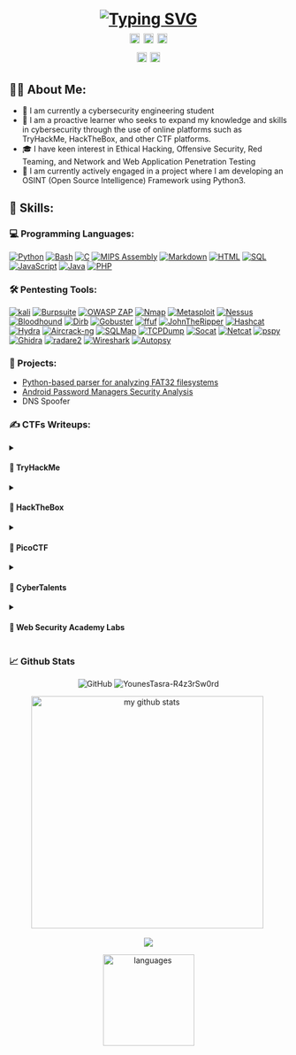 <h1 align="center">
  <br>
    <a href="https://git.io/typing-svg"><img src="https://readme-typing-svg.demolab.com?font=Fira+Code&weight=500&size=22&duration=4000&pause=1000&color=791610&center=true&vCenter=true&multiline=true&width=720&height=100&lines=Younes+Tasra+-+R4z3rSw0rd;Cybersecurity+Enthusiast+on+an+infinite+learning+loop." alt="Typing SVG" /></a><br/>
  <a href="https://www.linkedin.com/in/younes-tasra-95a1a4234/"><img src="https://img.shields.io/badge/Linkedin-%40YounesTasra-9cf.svg" alt="younes-tasra-95a1a4234" height="18"></a>
  <a href="https://younestasra-r4z3rsw0rd.github.io/"><img src="https://img.shields.io/badge/Portfolio-%40YounesTasra-brown.svg" alt="YounesTasra" height="18"></a>
  <a href="https://twitter.com/YounesTasra"><img src="https://img.shields.io/badge/Twitter-%40YounesTasra-blue.svg" alt="@YounesTasra" height="18"></a>
  <br/>
  <a href="https://tryhackme.com/p/R4z3rSw0rd"><img src="https://img.shields.io/badge/TryHackMe-%40R4z3rSw0rd-critical.svg" alt="R4z3rSw0rd" height="18"></a>
  <a href="https://app.hackthebox.com/users/970515"><img src="https://img.shields.io/badge/HackTheBox-%40R4z3rSw0rd-success.svg" alt="R4z3rSw0rd" height="18"></a>
</h1>

## 👩‍💻 About Me:
- 🏫 I am currently a cybersecurity engineering student 
- 🚩 I am a proactive learner who seeks to expand my knowledge and skills in cybersecurity through the use of online platforms such as TryHackMe, HackTheBox, and other CTF platforms.
- 🎓 I have keen interest in Ethical Hacking, Offensive Security, Red Teaming, and Network and Web Application Penetration Testing
- 🔭 I am currently actively engaged in a project where I am developing an OSINT (Open Source Intelligence) Framework using Python3.

## 🧠 Skills:
### 💻 Programming Languages:
<p>
  <a href="https://github.com/YounesTasra-R4z3rSw0rd#"><img alt="Python" src="https://img.shields.io/badge/Python-14354C.svg?logo=python&logoColor=white"></a>
  <a href="https://github.com/YounesTasra-R4z3rSw0rd#"><img alt="Bash" src="https://img.shields.io/badge/Bash-121011.svg?logo=gnu-bash&logoColor=white"></a>
  <a href="https://github.com/YounesTasra-R4z3rSw0rd#"><img alt="C" src="https://custom-icon-badges.demolab.com/badge/C-03599C.svg?logo=c-in-hexagon&logoColor=white"></a>
  <a href="https://github.com/YounesTasra-R4z3rSw0rd#"><img alt="MIPS Assembly" src="https://custom-icon-badges.demolab.com/badge/Assembly-525252.svg?logo=asm-hex&logoColor=white"></a>
  <a href="https://github.com/YounesTasra-R4z3rSw0rd#"><img alt="Markdown" src="https://img.shields.io/badge/Markdown-000000.svg?logo=markdown&logoColor=white"></a>
  <a href="https://github.com/YounesTasra-R4z3rSw0rd#"><img alt="HTML" src="https://img.shields.io/badge/HTML-E34F26.svg?logo=html5&logoColor=white"></a>
  <a href="https://github.com/YounesTasra-R4z3rSw0rd#"><img alt="SQL" src="https://custom-icon-badges.demolab.com/badge/SQL-025E8C.svg?logo=database&logoColor=white"></a>
  <a href="https://github.com/YounesTasra-R4z3rSw0rd#"><img alt="JavaScript" src="https://img.shields.io/badge/JavaScript-F7DF1E.svg?logo=javascript&logoColor=black"></a>
  <a href="https://github.com/YounesTasra-R4z3rSw0rd#"><img alt="Java" src="https://custom-icon-badges.demolab.com/badge/Java-007396.svg?logo=java&logoColor=white"></a>
   <a href="https://github.com/YounesTasra-R4z3rSw0rd#"><img alt="PHP" src="https://img.shields.io/badge/PHP-777BB4.svg?logo=php&logoColor=white"></a>
</p>

### 🛠️ Pentesting Tools:
<p>
  <a href="https://www.kali.org/"><img alt="kali" src="https://img.shields.io/badge/Kali-268BEE?logo=kalilinux&logoColor=white"></a>
  <a href="https://portswigger.net/burp/communitydownload"><img alt="Burpsuite" src="https://img.shields.io/badge/Burpsuite-FF5722?logo=blogger&logoColor=white"></a>
  <a href="https://www.zaproxy.org/"><img alt="OWASP ZAP" src="https://img.shields.io/badge/OWASP ZAP-%230C55A5.svg?logo=OWASPZAP&logoColor=%white"></a>
  <a href="https://nmap.org/"><img alt="Nmap" src="https://img.shields.io/badge/Nmap-%235835CC.svg?logo=Qiskit&logoColor=white"></a>
  <a href="https://www.metasploit.com/"><img alt="Metasploit" src="https://img.shields.io/badge/Metasploit-143055?logo=metasploit&logoColor=white"></a>
  <a href="https://www.tenable.com/products/nessus"><img alt="Nessus" src="https://img.shields.io/badge/Nessus-black?logo=next.js&logoColor=white"></a>
  <a href="https://github.com/BloodHoundAD"><img alt="Bloodhound" src="https://img.shields.io/badge/BloodHound-%238F0000.svg?logo=node-red&logoColor=white"></a>
  <a href="https://www.kali.org/tools/dirb/"><img alt="Dirb" src="https://img.shields.io/badge/Dirb-%23181717.svg?logo=Dirb&logoColor=white"></a>
  <a href="https://github.com/OJ/gobuster"><img alt="Gobuster" src="https://img.shields.io/badge/Gobuster-FCC624?logoColor=black"></a>
  <a href="https://github.com/ffuf/ffuf"><img alt="ffuf" src="https://img.shields.io/badge/ffuf-294172?logo=fedora&logoColor=white"></a>
  <a href="https://www.openwall.com/john/"><img alt="JohnTheRipper" src="https://img.shields.io/badge/JohnTheRipper-EE0000?logo=redhat&logoColor=white"></a>
  <a href="https://hashcat.net/hashcat/"><img alt="Hashcat" src="https://img.shields.io/badge/Hashcat-%23000000.svg?&logoColor=white"></a>
  <a href="https://www.kali.org/tools/hydra/"><img alt="Hydra" src="https://img.shields.io/badge/Hydra-F3F1EA?&logoColor=372213"></a>
  <a href="https://www.aircrack-ng.org/"><img alt="Aircrack-ng" src="https://img.shields.io/badge/Aircrack-ng-34495E?logoColor=5D9425"></a>
  <a href="https://sqlmap.org/"><img alt="SQLMap" src="https://img.shields.io/badge/SQLMap-%2307405e.svg?logo=sqlite&logoColor=white"></a>
  <a href="https://www.tcpdump.org/"><img alt="TCPDump" src="https://img.shields.io/badge/TCPdump-%2396060C.svg?logoColor=white"></a>
  <a href="https://www.kali.org/tools/socat/"><img alt="Socat" src="https://img.shields.io/badge/Socat-%235835CC.svg?logoColor=white"></a>
  <a href="https://nmap.org/ncat/"><img alt="Netcat" src="https://img.shields.io/badge/Netcat-%231428A0.svg?logoColor=white"></a>
  <a href="https://github.com/DominicBreuker/pspy"><img alt="pspy" src="https://img.shields.io/badge/pspy-a50034.svg?logoColor=white"></a>
  <a href="https://ghidra-sre.org/"><img alt="Ghidra" src="https://img.shields.io/badge/Ghidra-%23F05033.svg?logoColor=white"></a>
  <a href="https://rada.re/n/radare2.html"><img alt="radare2" src="https://img.shields.io/badge/Radare2-%23000000.svg?logo=Prezi&logoColor=white"></a>
  <a href="https://www.wireshark.org/"><img alt="Wireshark" src="https://img.shields.io/badge/Wireshark-%23000B25.svg?logo=sonarqube&logoColor=00A4DC"></a>
  <a href="https://www.autopsy.com/"><img alt="Autopsy" src="https://img.shields.io/badge/Autopsy-59666C?logoColor=white"></a>
</p>

### 📂 Projects:
* [Python-based parser for analyzing FAT32 filesystems](https://github.com/YounesTasra-R4z3rSw0rd/FAT32-Parser)
* [Android Password Managers Security Analysis](https://github.com/YounesTasra-R4z3rSw0rd/Android-Password-Managers-Security-Analysis)
* DNS Spoofer

### ✍️ CTFs Writeups:
<details>
  <summary><h4>🚩 TryHackMe</h4></summary>
  <p>
    <ul><li><a href="https://younestasra-r4z3rsw0rd.github.io/posts/GitHappens/" target="_blank">Git Happens</a></li></ul>
    <ul><li><a href="https://younestasra-r4z3rsw0rd.github.io/posts/opacity/" target="_blank">Opacity</a></li></ul>
    <ul><li><a href="https://younestasra-r4z3rsw0rd.github.io/posts/dogcat/" target="_blank">Dogcat</a></li></ul>
    <ul><li><a href="https://younestasra-r4z3rsw0rd.github.io/posts/Team/" target="_blank">Team</a></li></ul>
    <ul><li><a href="https://younestasra-r4z3rsw0rd.github.io/posts/B3dR0ck/" target="_blank">B3dr0ck</a></li></ul>
    <ul><li><a href="https://younestasra-r4z3rsw0rd.github.io/posts/tomghost/" target="_blank">Tomghost</a></li></ul>
  </p>
</details>
<details>
  <summary><h4>🚩 HackTheBox</h4></summary>
  <p>
    <ul><li><a href="https://younestasra-r4z3rsw0rd.github.io/posts/Stocker/" target="_blank">Stocker</a></li></ul>
  </p>
</details>
<details>
  <summary><h4>🚩 PicoCTF</h4></summary>
  <p>
    <ul><li><a href="https://younestasra-r4z3rsw0rd.github.io/posts/MoreCookies/" target="_blank">More Cookies | Web Exploitation</a></li></ul>
  </p>
</details>
<details>
  <summary><h4>🚩 CyberTalents</h4></summary>
  <p>
    <ul><li><a href="https://younestasra-r4z3rsw0rd.github.io/posts/TheRestrictedSessions/" target="_blank">The Restricted Sessions</a></li></ul>
    <ul><li><a href="https://younestasra-r4z3rsw0rd.github.io/posts/Newsletter/" target="_blank">Newsletter</a></li></ul>
    <ul><li><a href="https://younestasra-r4z3rsw0rd.github.io/posts/Hashable/" target="_blank">Hashable</a></li></ul>
  </p>
</details>
<details>
  <summary><h4>🧪 Web Security Academy Labs</h4></summary> 
  <p>
    <ul><li><a href="https://younestasra-r4z3rsw0rd.github.io/posts/SQL-Injection-labs/" target="_blank">SQL Injection Labs</a></li></ul>
    <ul><li><a href="https://github.com/YounesTasra-R4z3rSw0rd/Web-Security-Academy/tree/main/XXE%20Injection" target="_blank">XXE Labs</a></li></ul>
  </p>
</details>

### 📈 Github Stats
<p align="center">
  <img alt="GitHub" src="https://img.shields.io/badge/dynamic/json?logo=github&label=Github%20followers&query=%24.data.totalSubs&url=https%3A%2F%2Fapi.spencerwoo.com%2Fsubstats%2F%3Fsource%3Dgithub%26queryKey%3DYounesTasra-R4z3rSw0rd">
  </a>
  <img src="https://komarev.com/ghpvc/?username=YounesTasra-R4z3rSw0rd" alt="YounesTasra-R4z3rSw0rd"/>  
</p>
  
<p align="center">
  <img src="https://github-readme-stats.vercel.app/api?username=YounesTasra-R4z3rSw0rd&show_icons=true&theme=dark&background=000000" alt="my github stats" width="420"/>&nbsp;
</p>
<p align=center>
  <img src="https://github-readme-streak-stats.herokuapp.com?user=YounesTasra-R4z3rSw0rd&theme=dark&date_format=M%20j%5B%2C%20Y%5D"></img>
</p>
<p align=center>
  <img src="https://github-readme-stats.vercel.app/api/top-langs/?username=YounesTasra-R4z3rSw0rd&layout=compact&theme=dark&background=000000" alt="languages" height="165">
</p>

